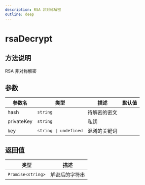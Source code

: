 ```yaml
---
description: RSA 非对称解密
outline: deep
---
```


# rsaDecrypt

## 方法说明

RSA 非对称解密

## 参数

| 参数名 | 类型 | 描述 | 默认值 |
| --- | --- | --- | --- |
| hash | `string` | 待解密的密文 |  |
| privateKey | `string` | 私钥 |  |
| key | `string \| undefined` | 混淆的关键词 |  |

## 返回值

| 类型 | 描述 |
| --- | --- |
| `Promise<string>` | 解密后的字符串 |
